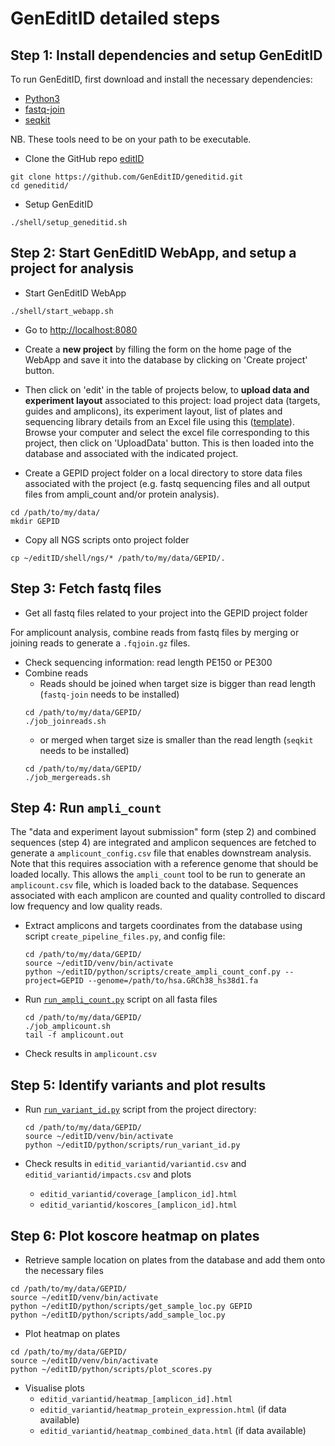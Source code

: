 # GenEditID detailed steps


## Step 1: Install dependencies and setup GenEditID

To run GenEditID, first download and install the necessary dependencies:

- [Python3](https://www.python.org/downloads/)
- [fastq-join](https://github.com/brwnj/fastq-join)
- [seqkit](https://github.com/shenwei356/seqkit)

NB. These tools need to be on your path to be executable.

- Clone the GitHub repo [editID](https://github.com/GenEditID/editID.git)
```
git clone https://github.com/GenEditID/geneditid.git
cd geneditid/
```

- Setup GenEditID
```
./shell/setup_geneditid.sh
```

## Step 2: Start GenEditID WebApp, and setup a project for analysis

- Start GenEditID WebApp
```
./shell/start_webapp.sh
```

- Go to [http://localhost:8080](http://localhost:8080)

- Create a **new project** by filling the form on the home page of the WebApp and save it into the database by clicking on 'Create project' button.

- Then click on 'edit' in the table of projects below, to **upload data and experiment layout** associated to this project: load project data (targets, guides and amplicons), its experiment layout, list of plates and sequencing library details from an Excel file using this ([template](https://github.com/GenEditID/editID/raw/master/data/templates/GEPXXXXX.xlsx)). Browse your computer and select the excel file corresponding to this project, then click on 'UploadData' button. This is then loaded into the database and associated with the indicated project.


- Create a GEPID project folder on a local directory to store data files associated with the project (e.g. fastq sequencing files and all output files from ampli_count and/or protein analysis).
```
cd /path/to/my/data/
mkdir GEPID
```

- Copy all NGS scripts onto project folder
```
cp ~/editID/shell/ngs/* /path/to/my/data/GEPID/.
```


## Step 3: Fetch fastq files

- Get all fastq files related to your project into the GEPID project folder

For amplicount analysis, combine reads from fastq files by merging or joining reads to generate a `.fqjoin.gz` files.

- Check sequencing information: read length PE150 or PE300
- Combine reads
  - Reads should be joined when target size is bigger than read length (`fastq-join` needs to be installed)
  ```
  cd /path/to/my/data/GEPID/
  ./job_joinreads.sh
  ```
  - or merged when target size is smaller than the read length (`seqkit` needs to be installed)
  ```
  cd /path/to/my/data/GEPID/
  ./job_mergereads.sh
  ```


## Step 4: Run `ampli_count`

The "data and experiment layout submission" form (step 2) and combined sequences (step 4) are integrated and amplicon sequences are fetched to generate a `amplicount_config.csv` file that enables downstream analysis. Note that this requires association with a reference genome that should be loaded locally. This allows the `ampli_count` tool to be run to generate an `amplicount.csv` file, which is loaded back to the database. Sequences associated with each amplicon are counted and quality controlled to discard low frequency and low quality reads.

- Extract amplicons and targets coordinates from the database using script `create_pipeline_files.py`, and config file:
  ```
  cd /path/to/my/data/GEPID/
  source ~/editID/venv/bin/activate
  python ~/editID/python/scripts/create_ampli_count_conf.py --project=GEPID --genome=/path/to/hsa.GRCh38_hs38d1.fa
  ```

- Run [`run_ampli_count.py`](https://github.com/GenEditID/editID/blob/master/python/scripts/run_ampli_count.py) script on all fasta files
  ```
  cd /path/to/my/data/GEPID/
  ./job_amplicount.sh
  tail -f amplicount.out
  ```

- Check results in `amplicount.csv`


## Step 5: Identify variants and plot results

- Run [`run_variant_id.py`](../python/scripts/run_variant_id.py) script from the project directory:
  ```
  cd /path/to/my/data/GEPID/
  source ~/editID/venv/bin/activate
  python ~/editID/python/scripts/run_variant_id.py
  ```

- Check results in `editid_variantid/variantid.csv` and `editid_variantid/impacts.csv` and plots
  - `editid_variantid/coverage_[amplicon_id].html`
  - `editid_variantid/koscores_[amplicon_id].html`


## Step 6: Plot koscore heatmap on plates

- Retrieve sample location on plates from the database and add them onto the necessary files
```
cd /path/to/my/data/GEPID/
source ~/editID/venv/bin/activate
python ~/editID/python/scripts/get_sample_loc.py GEPID
python ~/editID/python/scripts/add_sample_loc.py
```

- Plot heatmap on plates
```
cd /path/to/my/data/GEPID/
source ~/editID/venv/bin/activate
python ~/editID/python/scripts/plot_scores.py
```

- Visualise plots
  - `editid_variantid/heatmap_[amplicon_id].html`
  - `editid_variantid/heatmap_protein_expression.html` (if data available)
  - `editid_variantid/heatmap_combined_data.html` (if data available)
